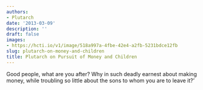 ```yaml
---
authors:
- Plutarch
date: '2013-03-09'
description: ''
draft: false
images:
- https://hcti.io/v1/image/518a997a-4fbe-42e4-a2fb-5231bdce12fb
slug: plutarch-on-money-and-children
title: Plutarch on Pursuit of Money and Children
---
```


Good people, what are you after? Why in such deadly earnest about making money, while troubling so little about the sons to whom you are to leave it?’